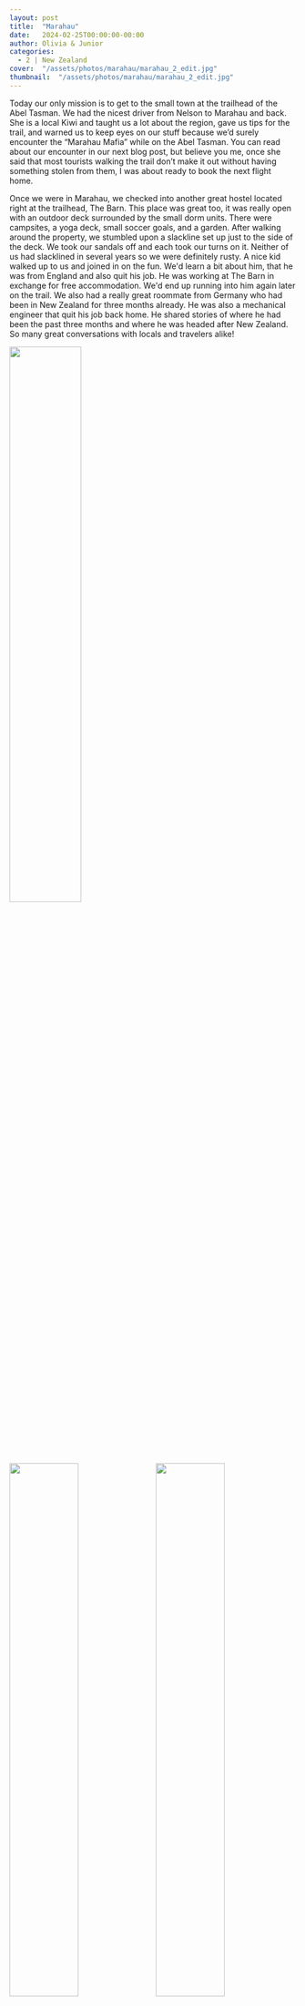 ```yaml
---
layout: post
title:  "Marahau"
date:   2024-02-25T00:00:00-00:00
author: Olivia & Junior
categories:
  - 2 | New Zealand
cover:  "/assets/photos/marahau/marahau_2_edit.jpg"
thumbnail:  "/assets/photos/marahau/marahau_2_edit.jpg"
---
```


Today our only mission is to get to the small town at the trailhead of the Abel Tasman. We had the nicest driver from Nelson to Marahau and back. She is a local Kiwi and taught us a lot about the region, gave us tips for the trail, and warned us to keep eyes on our stuff because we’d surely encounter the “Marahau Mafia” while on the Abel Tasman. You can read about our encounter in our next blog post, but believe you me, once she said that most tourists walking the trail don’t make it out without having something stolen from them, I was about ready to book the next flight home.

Once we were in Marahau, we checked into another great hostel located right at the trailhead, The Barn. This place was great too, it was really open with an outdoor deck surrounded by the small dorm units. There were campsites, a yoga deck, small soccer goals, and a garden. After walking around the property, we stumbled upon a slackline set up just to the side of the deck. We took our sandals off and each took our turns on it. Neither of us had slacklined in several years so we were definitely rusty. A nice kid walked up to us and joined in on the fun. We'd learn a bit about him, that he was from England and also quit his job. He was working at The Barn in exchange for free accommodation. We'd end up running into him again later on the trail. We also had a really great roommate from Germany who had been in New Zealand for three months already. He was also a mechanical engineer that quit his job back home. He shared stories of where he had been the past three months and where he was headed after New Zealand. So many great conversations with locals and travelers alike!

<img src="/oli-jr-travel/assets/photos/marahau/marahau_1.jpg" style="width:50%; margin-bottom:10px">
<div float="left">
  <img src="/oli-jr-travel/assets/photos/marahau/marahau_2.jpg" style="float:left; width:49%; margin-bottom:10px" />
  <img src="/oli-jr-travel/assets/photos/marahau/marahau_3.jpg" style="float:right; width:49%; margin-bottom:10px" />
</div>

<img src="/oli-jr-travel/assets/photos/marahau/marahau_4.jpg" style="width:50%; margin-bottom:10px">
<p style="text-align: center;">We drove by hop farms in small town Motueka</p>

<img src="/oli-jr-travel/assets/photos/marahau/marahau_5.jpg" style="width:50%; margin-bottom:10px">
<p style="text-align: center;">Oli used Motueka hops in her juicy double IPA beer recipe at LA Ale Works!</p>

<br clear="all" />

__Español__
